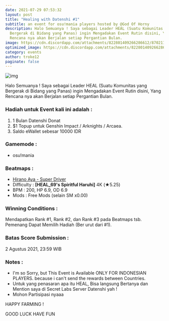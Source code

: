 ```yaml
---
date: 2021-07-29 07:53:32
layout: post
title: "Healing with Datenshi #1"
subtitle: an event for osu!mania players hosted by @God Of Horny
description: Halo Semuanya ! Saya sebagai Leader HEAL (Suatu Komunitas yang
  Bergerak di Bidang yang Panas) ingin Mengadakan Event Rutin disini, Yang
  Rencana nya akan Berjalan setiap Pergantian Bulan.
image: https://cdn.discordapp.com/attachments/822801409266286612/870211108412194816/Copy_of_News_1920x1080.png
optimized_image: https://cdn.discordapp.com/attachments/822801409266286612/870211108412194816/Copy_of_News_1920x1080.png
category: events
author: troke12
paginate: false
---
```

![img](https://cdn.discordapp.com/attachments/822801409266286612/870211108412194816/Copy_of_News_1920x1080.png)

Halo Semuanya ! Saya sebagai Leader HEAL (Suatu Komunitas yang Bergerak di Bidang yang Panas) ingin Mengadakan Event Rutin disini, Yang Rencana nya akan Berjalan setiap Pergantian Bulan.



### Hadiah untuk Event kali ini adalah :
1. 1 Bulan Datenshi Donat
2. $1 Topup untuk Genshin Impact / Arknights / Arcaea.
3. Saldo eWallet sebesar 10000 IDR



### Gamemode :
- osu!mania


### Beatmaps :
- [Hirano Aya - Super Driver](https://osu.datenshi.pw/beatmaps/3133237)
- Difficulty : **[HEAL_69's Spiritful Haruhi]** 4K (★5.25)
- BPM : 200, HP 6.9, OD 6.9
- Mods : Free Mods (selain SM x0.00)



### Winning Conditions :

Mendapatkan Rank #1, Rank #2, dan Rank #3
pada Beatmaps tsb.
Pemenang Dapat Memilih Hadiah (Ber urut dari #1).



### Batas Score Submission :
2 Agustus 2021, 23:59 WIB


### Notes :
- I'm so Sorry, but This Event is Available ONLY FOR INDONESIAN PLAYERS. because i can't send the rewards between Countries.
- Untuk yang penasaran apa itu HEAL, 
Bisa langsung Bertanya dan Mention saya
di Secret Labs Server Datenshi yah !
- Mohon Partisipasi nyaaa



HAPPY FARMING !

GOOD LUCK HAVE FUN